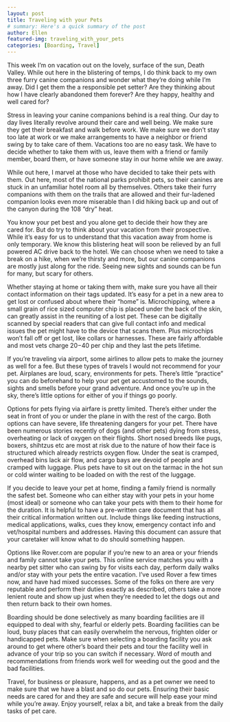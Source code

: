 ```yaml
---
layout: post
title: Traveling with your Pets
# summary: Here's a quick summary of the post
author: Ellen
featured-img: traveling_with_your_pets
categories: [Boarding, Travel]
---
```


This week I’m on vacation out on the lovely, surface of the sun, Death Valley. While out here in the blistering of temps, I do think back to my own three furry canine companions and wonder what they’re doing while I’m away. Did I get them the a responsible pet setter? Are they thinking about how I have clearly abandoned them forever? Are they happy, healthy and well cared for?

Stress in leaving your canine companions behind is a real thing. Our day to day lives literally revolve around their care and well being. We make sure they get their breakfast and walk before work. We make sure we don’t stay too late at work or we make arrangements to have a neighbor or friend swing by to take care of them. Vacations too are no easy task. We have to decide whether to take them with us, leave them with a friend or family member, board them, or have someone stay in our home while we are away.

While out here, I marvel at those who have decided to take their pets with them. Out here, most of the national parks prohibit pets, so their canines are stuck in an unfamiliar hotel room all by themselves. Others take their furry companions with them on the trails that are allowed and their fur-ladened companion looks even more miserable than I did hiking back up and out of the canyon during the 108 “dry” heat.

You know your pet best and you alone get to decide their how they are cared for. But do try to think about your vacation from their prospective. While it’s easy for us to understand that this vacation away from home is only temporary. We know this blistering heat will soon be relieved by an full powered AC drive back to the hotel. We can choose when we need to take a break on a hike, when we’re thirsty and more, but our canine companions are mostly just along for the ride. Seeing new sights and sounds can be fun for many, but scary for others.

Whether staying at home or taking them with, make sure you have all their contact information on their tags updated. It’s easy for a pet in a new area to get lost or confused about where their “home” is. Microchipping, where a small grain of rice sized computer chip is placed under the back of the skin, can greatly assist in the reuniting of a lost pet. These can be digitally scanned by special readers that can give full contact info and medical issues the pet might have to the device that scans them. Plus microchips won’t fall off or get lost, like collars or harnesses. These are fairly affordable and most vets charge $20-$40 per chip and they last the pets lifetime.

If you’re traveling via airport, some airlines to allow pets to make the journey as well for a fee. But these types of travels I would not recommend for your pet. Airplanes are loud, scary, environments for pets. There’s little “practice” you can do beforehand to help your pet get accustomed to the sounds, sights and smells before your grand adventure. And once you’re up in the sky, there’s little options for either of you if things go poorly.

Options for pets flying via airfare is pretty limited. There’s either under the seat in front of you or under the plane in with the rest of the cargo. Both options can have severe, life threatening dangers for your pet. There have been numerous stories recently of dogs (and other pets) dying from stress, overheating or lack of oxygen on their flights. Short nosed breeds like pugs, boxers, shihtzus etc are most at risk due to the nature of how their face is structured which already restricts oxygen flow. Under the seat is cramped, overhead bins lack air flow, and cargo bays are devoid of people and cramped with luggage. Plus pets have to sit out on the tarmac in the hot sun or cold winter waiting to be loaded on with the rest of the luggage.

If you decide to leave your pet at home, finding a family friend is normally the safest bet. Someone who can either stay with your pets in your home (most ideal) or someone who can take your pets with them to their home for the duration. It is helpful to have a pre-written care document that has all their critical information written out. Include things like feeding instructions, medical applications, walks, cues they know, emergency contact info and vet/hospital numbers and addresses. Having this document can assure that your caretaker will know what to do should something happen.

Options like Rover.com are popular if you’re new to an area or your friends and family cannot take your pets. This online service matches you with a nearby pet sitter who can swing by for visits each day, perform daily walks and/or stay with your pets the entire vacation. I’ve used Rover a few times now, and have had mixed successes. Some of the folks on there are very reputable and perform their duties exactly as described, others take a more lenient route and show up just when they’re needed to let the dogs out and then return back to their own homes.

Boarding should be done selectively as many boarding facilities are ill equipped to deal with shy, fearful or elderly pets. Boarding facilities can be loud, busy places that can easily overwhelm the nervous, frighten older or handicapped pets. Make sure when selecting a boarding facility you ask around to get where other’s board their pets and tour the facility well in advance of your trip so you can switch if necessary. Word of mouth and recommendations from friends work well for weeding out the good and the bad facilities.

Travel, for business or pleasure, happens, and as a pet owner we need to make sure that we have a blast and so do our pets. Ensuring their basic needs are cared for and they are safe and secure will help ease your mind while you’re away. Enjoy yourself, relax a bit, and take a break from the daily tasks of pet care.